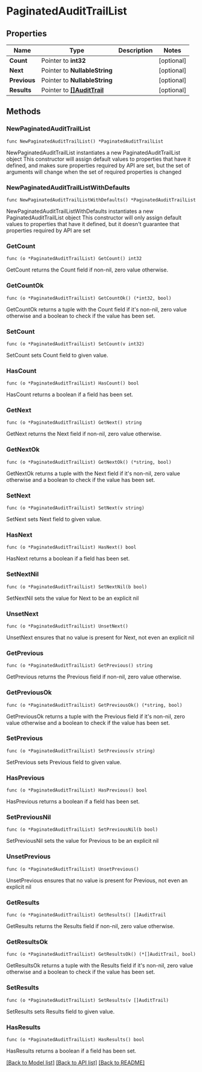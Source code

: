 # PaginatedAuditTrailList

## Properties

Name | Type | Description | Notes
------------ | ------------- | ------------- | -------------
**Count** | Pointer to **int32** |  | [optional] 
**Next** | Pointer to **NullableString** |  | [optional] 
**Previous** | Pointer to **NullableString** |  | [optional] 
**Results** | Pointer to [**[]AuditTrail**](AuditTrail.md) |  | [optional] 

## Methods

### NewPaginatedAuditTrailList

`func NewPaginatedAuditTrailList() *PaginatedAuditTrailList`

NewPaginatedAuditTrailList instantiates a new PaginatedAuditTrailList object
This constructor will assign default values to properties that have it defined,
and makes sure properties required by API are set, but the set of arguments
will change when the set of required properties is changed

### NewPaginatedAuditTrailListWithDefaults

`func NewPaginatedAuditTrailListWithDefaults() *PaginatedAuditTrailList`

NewPaginatedAuditTrailListWithDefaults instantiates a new PaginatedAuditTrailList object
This constructor will only assign default values to properties that have it defined,
but it doesn't guarantee that properties required by API are set

### GetCount

`func (o *PaginatedAuditTrailList) GetCount() int32`

GetCount returns the Count field if non-nil, zero value otherwise.

### GetCountOk

`func (o *PaginatedAuditTrailList) GetCountOk() (*int32, bool)`

GetCountOk returns a tuple with the Count field if it's non-nil, zero value otherwise
and a boolean to check if the value has been set.

### SetCount

`func (o *PaginatedAuditTrailList) SetCount(v int32)`

SetCount sets Count field to given value.

### HasCount

`func (o *PaginatedAuditTrailList) HasCount() bool`

HasCount returns a boolean if a field has been set.

### GetNext

`func (o *PaginatedAuditTrailList) GetNext() string`

GetNext returns the Next field if non-nil, zero value otherwise.

### GetNextOk

`func (o *PaginatedAuditTrailList) GetNextOk() (*string, bool)`

GetNextOk returns a tuple with the Next field if it's non-nil, zero value otherwise
and a boolean to check if the value has been set.

### SetNext

`func (o *PaginatedAuditTrailList) SetNext(v string)`

SetNext sets Next field to given value.

### HasNext

`func (o *PaginatedAuditTrailList) HasNext() bool`

HasNext returns a boolean if a field has been set.

### SetNextNil

`func (o *PaginatedAuditTrailList) SetNextNil(b bool)`

 SetNextNil sets the value for Next to be an explicit nil

### UnsetNext
`func (o *PaginatedAuditTrailList) UnsetNext()`

UnsetNext ensures that no value is present for Next, not even an explicit nil
### GetPrevious

`func (o *PaginatedAuditTrailList) GetPrevious() string`

GetPrevious returns the Previous field if non-nil, zero value otherwise.

### GetPreviousOk

`func (o *PaginatedAuditTrailList) GetPreviousOk() (*string, bool)`

GetPreviousOk returns a tuple with the Previous field if it's non-nil, zero value otherwise
and a boolean to check if the value has been set.

### SetPrevious

`func (o *PaginatedAuditTrailList) SetPrevious(v string)`

SetPrevious sets Previous field to given value.

### HasPrevious

`func (o *PaginatedAuditTrailList) HasPrevious() bool`

HasPrevious returns a boolean if a field has been set.

### SetPreviousNil

`func (o *PaginatedAuditTrailList) SetPreviousNil(b bool)`

 SetPreviousNil sets the value for Previous to be an explicit nil

### UnsetPrevious
`func (o *PaginatedAuditTrailList) UnsetPrevious()`

UnsetPrevious ensures that no value is present for Previous, not even an explicit nil
### GetResults

`func (o *PaginatedAuditTrailList) GetResults() []AuditTrail`

GetResults returns the Results field if non-nil, zero value otherwise.

### GetResultsOk

`func (o *PaginatedAuditTrailList) GetResultsOk() (*[]AuditTrail, bool)`

GetResultsOk returns a tuple with the Results field if it's non-nil, zero value otherwise
and a boolean to check if the value has been set.

### SetResults

`func (o *PaginatedAuditTrailList) SetResults(v []AuditTrail)`

SetResults sets Results field to given value.

### HasResults

`func (o *PaginatedAuditTrailList) HasResults() bool`

HasResults returns a boolean if a field has been set.


[[Back to Model list]](../README.md#documentation-for-models) [[Back to API list]](../README.md#documentation-for-api-endpoints) [[Back to README]](../README.md)


